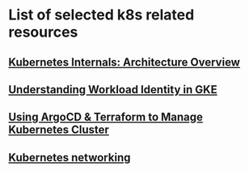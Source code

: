 # List of selected k8s related resources

##  [Kubernetes Internals: Architecture Overview](https://github.com/cloudon-one/k8s-resources/blob/main/Kubernetes%20Internals%20Architecture%20Overview.md)

##  [Understanding Workload Identity in GKE](https://github.com/cloudon-one/k8s-resources/blob/main/Understanding%20Workload%20Identity%20in%20GKE.md)

##  [Using ArgoCD & Terraform to Manage Kubernetes Cluster](https://github.com/cloudon-one/k8s-resources/blob/main/Using%20ArgoCD%20&%20Terraform%20to%20Manage%20Kubernetes.md)

## [Kubernetes networking](https://github.com/cloudon-one/k8s-resources/blob/main/k8s%20networking.md)